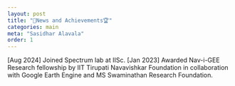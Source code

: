 ```yaml
---
layout: post
title: "🚀News and Achievements🏆"
categories: main
meta: "Sasidhar Alavala"
order: 1
---
```

[Aug 2024] Joined Spectrum lab at IISc.
[Jan 2023] Awarded Nav-i-GEE Research fellowship by IIT Tirupati Navavishkar Foundation in collaboration with Google Earth Engine and MS Swaminathan Research Foundation.
